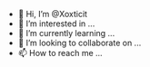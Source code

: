 - 👋 Hi, I’m @Xoxticit
- 👀 I’m interested in ...
- 🌱 I’m currently learning ...
- 💞️ I’m looking to collaborate on ...
- 📫 How to reach me ...

<!---
Xoxticit/Xoxticit is a ✨ special ✨ repository because its `README.md` (this file) appears on your GitHub profile.
You can click the Preview link to take a look at your changes.
--->
